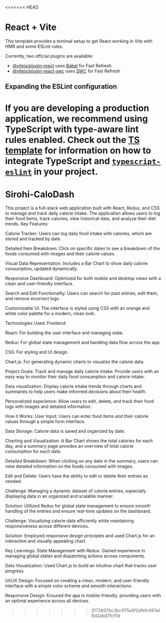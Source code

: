 <<<<<<< HEAD
# React + Vite

This template provides a minimal setup to get React working in Vite with HMR and some ESLint rules.

Currently, two official plugins are available:

- [@vitejs/plugin-react](https://github.com/vitejs/vite-plugin-react/blob/main/packages/plugin-react) uses [Babel](https://babeljs.io/) for Fast Refresh
- [@vitejs/plugin-react-swc](https://github.com/vitejs/vite-plugin-react/blob/main/packages/plugin-react-swc) uses [SWC](https://swc.rs/) for Fast Refresh

## Expanding the ESLint configuration

If you are developing a production application, we recommend using TypeScript with type-aware lint rules enabled. Check out the [TS template](https://github.com/vitejs/vite/tree/main/packages/create-vite/template-react-ts) for information on how to integrate TypeScript and [`typescript-eslint`](https://typescript-eslint.io) in your project.
=======
# Sirohi-CaloDash
This project is a full-stack web application built with React, Redux, and CSS to manage and track daily calorie intake. The application allows users to log their food items, track calories, view historical data, and analyze their diet trends.
Key Features:

Calorie Tracker: Users can log daily food intake with calories, which are stored and tracked by date.

Detailed Item Breakdown: Click on specific dates to see a breakdown of the foods consumed with images and their calorie values.

Visual Data Representation: Includes a Bar Chart to show daily calorie consumption, updated dynamically.

Responsive Dashboard: Optimized for both mobile and desktop views with a clean and user-friendly interface.

Search and Edit Functionality: Users can search for past entries, edit them, and remove incorrect logs.

Customizable UI: The interface is styled using CSS with an orange and white color palette for a modern, clean look.

Technologies Used:
Frontend:

React: For building the user interface and managing state.

Redux: For global state management and handling data flow across the app.

CSS: For styling and UI design.

Chart.js: For generating dynamic charts to visualize the calorie data.

Project Goals:
Track and manage daily calorie intake: Provide users with an easy way to monitor their daily food consumption and calorie intake.

Data visualization: Display calorie intake trends through charts and summaries to help users make informed decisions about their health.

Personalized experience: Allow users to edit, delete, and track their food logs with images and detailed information.

How it Works:
User Input: Users can enter food items and their calorie values through a simple form interface.

Data Storage: Calorie data is saved and organized by date.

Charting and Visualization: A Bar Chart shows the total calories for each day, and a summary page provides an overview of total calorie consumption for each date.

Detailed Breakdown: When clicking on any date in the summary, users can view detailed information on the foods consumed with images.

Edit and Delete: Users have the ability to edit or delete their entries as needed.

Challenge: Managing a dynamic dataset of calorie entries, especially displaying data in an organized and scalable manner.

Solution: Utilized Redux for global state management to ensure smooth handling of the entries and ensure real-time updates on the dashboard.

Challenge: Visualizing calorie data efficiently while maintaining responsiveness across different devices.

Solution: Employed responsive design principles and used Chart.js for an interactive and visually appealing chart.

Key Learnings:
State Management with Redux: Gained experience in managing global states and dispatching actions across components.

Data Visualization: Used Chart.js to build an intuitive chart that tracks user progress.

UI/UX Design: Focused on creating a clean, modern, and user-friendly interface with a simple color scheme and smooth interactions.

Responsive Design: Ensured the app is mobile-friendly, providing users with an optimal experience across all devices.
>>>>>>> 2f72807bc3bc975a5f2dfefc663d6d2abd7fcf0e
